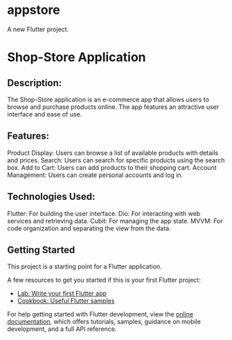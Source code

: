 # appstore

A new Flutter project.

# Shop-Store Application
## Description:
The Shop-Store application is an e-commerce app that allows users to browse and purchase products online. The app features an attractive user interface and ease of use.

## Features:
Product Display: Users can browse a list of available products with details and prices.
Search: Users can search for specific products using the search box.
Add to Cart: Users can add products to their shopping cart.
Account Management: Users can create personal accounts and log in.

## Technologies Used:
Flutter: For building the user interface.
Dio: For interacting with web services and retrieving data.
Cubit: For managing the app state.
MVVM: For code organization and separating the view from the data.
















## Getting Started

This project is a starting point for a Flutter application.

A few resources to get you started if this is your first Flutter project:

- [Lab: Write your first Flutter app](https://docs.flutter.dev/get-started/codelab)
- [Cookbook: Useful Flutter samples](https://docs.flutter.dev/cookbook)

For help getting started with Flutter development, view the
[online documentation](https://docs.flutter.dev/), which offers tutorials,
samples, guidance on mobile development, and a full API reference.
